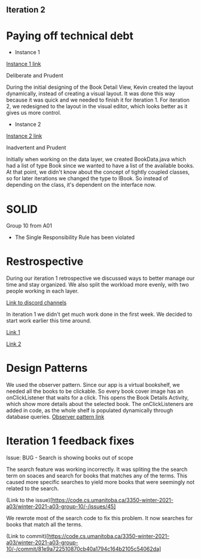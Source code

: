 ## Iteration 2

# Paying off technical debt
- Instance 1 
    
[Instance 1 link](https://code.cs.umanitoba.ca/3350-winter-2021-a03/winter-2021-a03-group-10/-/commit/7b88ac76c7efee55e2a6fcf814fcb7d745c87504)
    
Deliberate and Prudent

During the initial designing of the Book Detail View, Kevin created the layout dynamically, instead of creating a visual layout. 
It was done this way because it was quick and we needed to finish it for iteration 1.
For iteration 2, we redesigned to the layout in the visual editor, which looks better as it gives us more control.
- Instance 2
    
[Instance 2 link](https://code.cs.umanitoba.ca/3350-winter-2021-a03/winter-2021-a03-group-10/-/commit/5b27de18e1731c6d933b148d74fef99551bb03e2#b68cd193f074d0c92aa985ee1dc258134dbadcf6_50_55)
    
Inadvertent and Prudent

Initially when working on the data layer, we created BookData.java which had a list of type Book since we wanted to have a list of the available books.
At that point, we didn't know about the concept of tightly coupled classes, so for later iterations we changed the type to IBook.
So instead of depending on the class, it's dependent on the interface now.


# SOLID 
Group 10 from A01
-   The Single Responsibility Rule has been violated 



# Restrospective 

During our iteration 1 retrospective we discussed ways to better manage our time and stay organized.
We also split the workload more evenly, with two people working in each layer.

[Link to discord channels](/docs/Capture_4_.JPG)

In iteration 1 we didn't get much work done in the first week. We decided to start work earlier this time around.

[Link 1](https://code.cs.umanitoba.ca/3350-winter-2021-a03/winter-2021-a03-group-10/-/blob/master/docs/Capture_5_.JPG)

[Link 2](https://code.cs.umanitoba.ca/3350-winter-2021-a03/winter-2021-a03-group-10/-/blob/master/docs/Capture_6_.JPG)




# Design Patterns 

We used the observer pattern. Since our app is a virtual bookshelf, we needed all the books to be clickable. So every book cover image has an onClickListener that waits for a click.
This opens the Book Details Activity, which show more details about the selected book. The onClickListeners are added in code, as the whole shelf is populated dynamically through database queries.
[Observer pattern link](https://code.cs.umanitoba.ca/3350-winter-2021-a03/winter-2021-a03-group-10/-/blob/Daniel/app/src/main/java/com/comp3350_group10/bookstore/business/UI_Handler/TrendingPageFunctions.java#L99)


# Iteration 1 feedback fixes 

Issue: BUG - Search is showing books out of scope

The search feature was working incorrectly. It was spliting the the search term on soaces and search for books that matches any of the terms. This caused more specific searches to yield more books that were seemingly not related to the search.

(Link to the issue)[https://code.cs.umanitoba.ca/3350-winter-2021-a03/winter-2021-a03-group-10/-/issues/45]

We rewrote most of the search code to fix this problem. It now searches for books that match all the terms.

(Link to commit)[https://code.cs.umanitoba.ca/3350-winter-2021-a03/winter-2021-a03-group-10/-/commit/81e9a722510870cb40a1794c164b2105c54062da]
